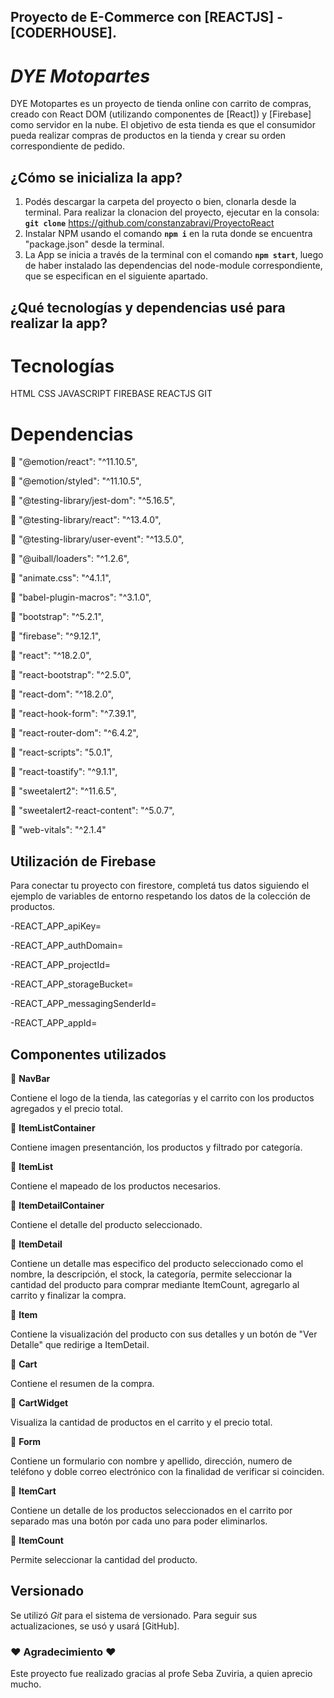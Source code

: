 ## Proyecto de E-Commerce con [REACTJS] - [CODERHOUSE].

# _DYE Motopartes_

DYE Motopartes es un proyecto de tienda online con carrito de compras, creado con React DOM (utilizando componentes de [React]) y [Firebase] como servidor en la nube. El objetivo de esta tienda es que el consumidor pueda realizar compras de productos en la tienda y crear su orden correspondiente de pedido.

## ¿Cómo se inicializa la app?

1) Podés descargar la carpeta del proyecto o bien, clonarla desde la terminal. Para realizar la clonacion del proyecto, ejecutar en la consola: **`git clone`** https://github.com/constanzabravi/ProyectoReact
2) Instalar NPM usando el comando **`npm i`** en la ruta donde se encuentra "package.json" desde la terminal.
3) La App se inicia a través de la terminal con el comando **`npm start`**, luego de haber instalado las dependencias del node-module correspondiente, que se especifican en el siguiente apartado.

## ¿Qué tecnologías y dependencias usé para realizar la app?

# Tecnologías

HTML
CSS
JAVASCRIPT
FIREBASE
REACTJS
GIT

# Dependencias

:small_blue_diamond: "@emotion/react": "^11.10.5",

:small_blue_diamond: "@emotion/styled": "^11.10.5",

:small_blue_diamond: "@testing-library/jest-dom": "^5.16.5",

:small_blue_diamond: "@testing-library/react": "^13.4.0",

:small_blue_diamond: "@testing-library/user-event": "^13.5.0",

:small_blue_diamond: "@uiball/loaders": "^1.2.6",

:small_blue_diamond: "animate.css": "^4.1.1",

:small_blue_diamond: "babel-plugin-macros": "^3.1.0",

:small_blue_diamond: "bootstrap": "^5.2.1",

:small_blue_diamond: "firebase": "^9.12.1",

:small_blue_diamond: "react": "^18.2.0",

:small_blue_diamond: "react-bootstrap": "^2.5.0",

:small_blue_diamond: "react-dom": "^18.2.0",

:small_blue_diamond: "react-hook-form": "^7.39.1",

:small_blue_diamond: "react-router-dom": "^6.4.2",

:small_blue_diamond: "react-scripts": "5.0.1",

:small_blue_diamond: "react-toastify": "^9.1.1",

:small_blue_diamond: "sweetalert2": "^11.6.5",

:small_blue_diamond: "sweetalert2-react-content": "^5.0.7",

:small_blue_diamond: "web-vitals": "^2.1.4"

## Utilización de Firebase

Para conectar tu proyecto con firestore, completá tus datos siguiendo el ejemplo de variables de entorno respetando los datos de la colección de productos.

-REACT_APP_apiKey=

-REACT_APP_authDomain=

-REACT_APP_projectId=

-REACT_APP_storageBucket=

-REACT_APP_messagingSenderId=

-REACT_APP_appId=

## Componentes utilizados

:small_blue_diamond: **NavBar**

Contiene el logo de la tienda, las categorías y el carrito con los productos agregados y el precio total.

:small_blue_diamond: **ItemListContainer**

Contiene imagen presentanción, los productos y filtrado por categoría.

:small_blue_diamond: **ItemList**

Contiene el mapeado de los productos necesarios.

:small_blue_diamond: **ItemDetailContainer**

Contiene el detalle del producto seleccionado.

:small_blue_diamond: **ItemDetail**

Contiene un detalle mas especifico del producto seleccionado como el nombre, la descripción, el stock, la categoría, permite seleccionar la cantidad del producto para comprar mediante ItemCount, agregarlo al carrito y finalizar la compra.

:small_blue_diamond: **Item**

Contiene la visualización del producto con sus detalles y un botón de "Ver Detalle" que redirige a ItemDetail.

:small_blue_diamond: **Cart**

Contiene el resumen de la compra.

:small_blue_diamond: **CartWidget**

Visualiza la cantidad de productos en el carrito y el precio total.

:small_blue_diamond: **Form**

Contiene un formulario con nombre y apellido, dirección, numero de teléfono y doble correo electrónico con la finalidad de verificar si  coinciden.

:small_blue_diamond: **ItemCart**

Contiene un detalle de los productos seleccionados en el carrito por separado mas una botón por cada uno para poder eliminarlos.

:small_blue_diamond: **ItemCount**

Permite seleccionar la cantidad del producto.


## Versionado

Se utilizó _Git_ para el sistema de versionado. Para seguir sus actualizaciones, se usó y usará [GitHub].


### :heart: Agradecimiento :heart:

Este proyecto fue realizado gracias al profe Seba Zuviria, a quien aprecio mucho.
